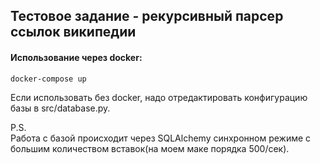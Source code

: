 ## Тестовое задание - рекурсивный парсер ссылок википедии

#### Использование через docker:
```docker-compose up```

Если использовать без docker, надо отредактировать конфигурацию базы в src/database.py.  

P.S.  
Работа с базой происходит через SQLAlchemy синхронном режиме с большим количеством вставок(на моем маке порядка 500/сек).  

